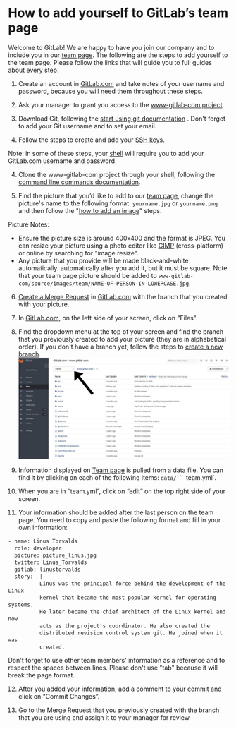 # How to add yourself to GitLab’s team page

Welcome to GitLab! We are happy to have you join our company and to include
you in our [team page](https://about.gitlab.com/team/). The following are
the steps to add yourself to the team page. Please follow the links that will guide you to full guides about every step.

1. Create an account in [GitLab.com](https://gitlab.com/) and take notes of
your username and password, because you will need them throughout these steps.

2. Ask your manager to grant you access to the [www-gitlab-com
project](https://gitlab.com/gitlab-com/www-gitlab-com).

3. Download Git, following the [start using git
documentation](http://doc.gitlab.com/ce/gitlab-basics/start-using-git.html)
. Don't forget to add your Git username and to set your email.

4. Follow the steps to create and add your [SSH
keys](http://doc.gitlab.com/ce/gitlab-basics/create-your-ssh-keys.html).

Note: in some of these steps, your
[shell](http://doc.gitlab.com/ce/gitlab-basics/start-using-git.html) will
require you to add your GitLab.com username and password.

4. Clone the www-gitlab-com project through your shell, following the [command
line commands
documentation](http://doc.gitlab.com/ce/gitlab-basics/command-line-commands.html).

5. Find the picture that you’d like to add to
our [team page](https://about.gitlab.com/team/), change the picture's name to
the following format: `yourname.jpg` or `yourname.png` and then follow the
"[how
to add an image](http://doc.gitlab.com/ce/gitlab-basics/add-image.html)"
steps.  

Picture Notes:
+ Ensure the picture size is around 400x400 and the format is JPEG. You can resize your picture using a photo editor like [GIMP](http://www.gimp.org/) (cross-platform) or online by searching for "image resize".
+ Any picture that you provide will be made black-and-white automatically.
automatically after you add it, but it must be square. Note that your team
page picture should be added to
`www-gitlab-com/source/images/team/NAME-OF-PERSON-IN-LOWERCASE.jpg`.

6. [Create a Merge Request](http://doc.gitlab.com/ce/gitlab-basics/add-merge-request.html) in [GitLab.com](https://gitlab.com/) with the branch that you created with your picture.

7. In [GitLab.com](https://gitlab.com/), on the left side of your screen, click on "Files".

8. Find the dropdown menu at the top of your screen and find the branch
that you previously created to add your picture (they are in alphabetical
order). If you don't have a branch yet, follow the steps to [create a new
branch](http://doc.gitlab.com/ce/gitlab-basics/create-branch.html).
![dropdown menu](source/images/dropdown-branch-teampage.jpg)

9. Information displayed on [Team page](https://about.gitlab.com/team/) is
pulled from a data file. You can find it by clicking on each of the following items: `data/``
`team.yml`.

10. When you are in “team.yml”, click on “edit” on the top right side of
your screen.

11. Your information should be added after the last person on the team page.
You need to copy and paste the following format and fill in your own
information:

```
- name: Linus Torvalds
  role: developer
  picture: picture_linus.jpg
  twitter: Linus_Torvalds
  gitlab: linustorvalds
  story:  |
          Linus was the principal force behind the development of the Linux
          kernel that became the most popular kernel for operating systems.
          He later became the chief architect of the Linux kernel and now
          acts as the project's coordinator. He also created the
          distributed revision control system git. He joined when it was
          created.
```
Don't forget to use other team members' information as a reference and to
respect the spaces between lines. Please don't use "tab" because it will break the page format.

12. After you added your information, add a comment to your commit and click
on “Commit Changes”.

13. Go to the Merge
Request that you previously created with the branch that you are using and
assign it to your manager for review.
